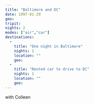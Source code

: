 ```yaml
---
title: "Baltimore and DC"
date: 1997-01-29
geo: 
tripit: 
nights: 2
modes: ["air","car"]
destinations:
  -
    title: "One night in Baltimore"
    nights: 1
    location: ""
    geo: 
  -
    title: "Rented car to drive to DC"
    nights: 1
    location: ""
    geo: 
---
```


with Colleen
